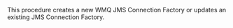 This procedure creates a new WMQ JMS Connection Factory or updates an existing JMS Connection Factory.